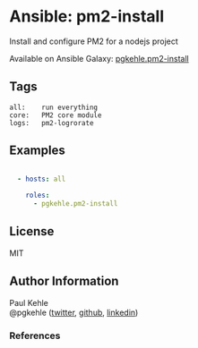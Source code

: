# Ansible: pm2-install

Install and configure PM2 for a nodejs project

Available on Ansible Galaxy: [pgkehle.pm2-install](https://galaxy.ansible.com/pgkehle/pm2-install)


## Tags

    all:    run everything
    core:   PM2 core module
    logs:   pm2-logrorate
    
## Examples

```YAML

  - hosts: all
  
    roles:
      - pgkehle.pm2-install
```

## License

MIT

## Author Information

Paul Kehle  
@pgkehle ([twitter](https://twitter.com/pgkehle), [github](https://github.com/pgkehle), [linkedin](https://www.linkedin.com/in/pgkehle))

### References

